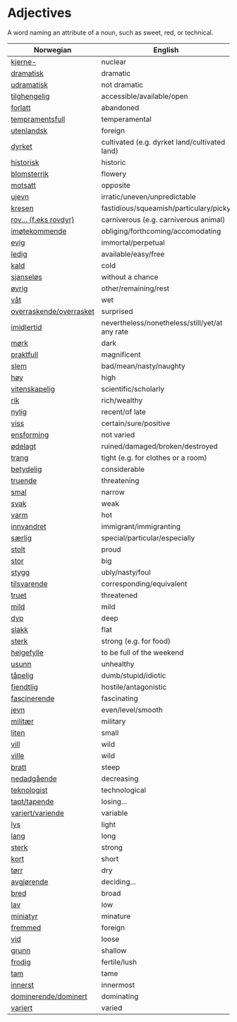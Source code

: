 # Adjectives

A word naming an attribute of a noun, such as sweet, red, or technical.

| Norwegian | English |
| --- | --- |
| [kjerne-](https://www.ordnett.no/search?language=no&phrase=kjerne-) | nuclear |
| [dramatisk](https://www.ordnett.no/search?language=no&phrase=dramatisk) | dramatic |
| [udramatisk](https://www.ordnett.no/search?language=no&phrase=udramatisk) | not dramatic |
| [tilghengelig](https://www.ordnett.no/search?language=no&phrase=tilghengelig) | accessible/available/open |
| [forlatt](https://www.ordnett.no/search?language=no&phrase=forlatt) | abandoned |
| [tempramentsfull](https://www.ordnett.no/search?language=no&phrase=tempramentsfull) | temperamental |
| [utenlandsk](https://www.ordnett.no/search?language=no&phrase=utenlandsk) | foreign |
| [dyrket](https://www.ordnett.no/search?language=no&phrase=dyrket) | cultivated (e.g. dyrket land/cultivated land) |
| [historisk](https://www.ordnett.no/search?language=no&phrase=historisk) | historic |
| [blomsterrik](https://www.ordnett.no/search?language=no&phrase=blomsterrik) | flowery |
| [motsatt](https://www.ordnett.no/search?language=no&phrase=motsatt) | opposite |
| [ujevn](https://www.ordnett.no/search?language=no&phrase=ujevn) | irratic/uneven/unpredictable |
| [kresen](https://www.ordnett.no/search?language=no&phrase=kresen) | fastidious/squeamish/particulary/picky |
| [rov... (f.eks rovdyr)](https://www.ordnett.no/search?language=no&phrase=rov...%20(f.eks%20rovdyr)) | carniverous (e.g. carniverous animal) |
| [imøtekommende](https://www.ordnett.no/search?language=no&phrase=imøtekommende) | obliging/forthcoming/accomodating |
| [evig](https://www.ordnett.no/search?language=no&phrase=evig) | immortal/perpetual |
| [ledig](https://www.ordnett.no/search?language=no&phrase=ledig) | available/easy/free |
| [kald](https://www.ordnett.no/search?language=no&phrase=kald) | cold |
| [sjanseløs](https://www.ordnett.no/search?language=no&phrase=sjanseløs) | without a chance |
| [øvrig](https://www.ordnett.no/search?language=no&phrase=øvrig) | other/remaining/rest |
| [våt](https://www.ordnett.no/search?language=no&phrase=våt) | wet |
| [overraskende/overrasket](https://www.ordnett.no/search?language=no&phrase=overraskende/overrasket) | surprised |
| [imidlertid](https://www.ordnett.no/search?language=no&phrase=imidlertid) | nevertheless/nonetheless/still/yet/at any rate |
| [mørk](https://www.ordnett.no/search?language=no&phrase=mørk) | dark |
| [praktfull](https://www.ordnett.no/search?language=no&phrase=praktfull) | magnificent |
| [slem](https://www.ordnett.no/search?language=no&phrase=slem) | bad/mean/nasty/naughty |
| [høy](https://www.ordnett.no/search?language=no&phrase=høy) | high |
| [vitenskapelig](https://www.ordnett.no/search?language=no&phrase=vitenskapelig) | scientific/scholarly |
| [rik](https://www.ordnett.no/search?language=no&phrase=rik) | rich/wealthy |
| [nylig](https://www.ordnett.no/search?language=no&phrase=nylig) | recent/of late |
| [viss](https://www.ordnett.no/search?language=no&phrase=viss) | certain/sure/positive |
| [ensforming](https://www.ordnett.no/search?language=no&phrase=ensforming) | not varied |
| [ødelagt](https://www.ordnett.no/search?language=no&phrase=ødelagt) | ruined/damaged/broken/destroyed |
| [trang](https://www.ordnett.no/search?language=no&phrase=trang) | tight (e.g. for clothes or a room) |
| [betydelig](https://www.ordnett.no/search?language=no&phrase=betydelig) | considerable |
| [truende](https://www.ordnett.no/search?language=no&phrase=truende) | threatening |
| [smal](https://www.ordnett.no/search?language=no&phrase=smal) | narrow |
| [svak](https://www.ordnett.no/search?language=no&phrase=svak) | weak |
| [varm](https://www.ordnett.no/search?language=no&phrase=varm) | hot |
| [innvandret](https://www.ordnett.no/search?language=no&phrase=innvandret) | immigrant/immigranting |
| [særlig](https://www.ordnett.no/search?language=no&phrase=særlig) | special/particular/especially |
| [stolt](https://www.ordnett.no/search?language=no&phrase=stolt) | proud |
| [stor](https://www.ordnett.no/search?language=no&phrase=stor) | big |
| [stygg](https://www.ordnett.no/search?language=no&phrase=stygg) | ubly/nasty/foul |
| [tilsvarende](https://www.ordnett.no/search?language=no&phrase=tilsvarende) | corresponding/equivalent |
| [truet](https://www.ordnett.no/search?language=no&phrase=truet) | threatened |
| [mild](https://www.ordnett.no/search?language=no&phrase=mild) | mild |
| [dyp](https://www.ordnett.no/search?language=no&phrase=dyp) | deep |
| [slakk](https://www.ordnett.no/search?language=no&phrase=slakk) | flat |
| [sterk](https://www.ordnett.no/search?language=no&phrase=sterk) | strong (e.g. for food) |
| [helgefylle](https://www.ordnett.no/search?language=no&phrase=helgefylle) | to be full of the weekend |
| [usunn](https://www.ordnett.no/search?language=no&phrase=usunn) | unhealthy |
| [tåpelig](https://www.ordnett.no/search?language=no&phrase=tåpelig) | dumb/stupid/idiotic |
| [fiendtlig](https://www.ordnett.no/search?language=no&phrase=fiendtlig) | hostile/antagonistic |
| [fascinerende](https://www.ordnett.no/search?language=no&phrase=fascinerende) | fascinating |
| [jevn](https://www.ordnett.no/search?language=no&phrase=jevn) | even/level/smooth |
| [militær](https://www.ordnett.no/search?language=no&phrase=militær) | military |
| [liten](https://www.ordnett.no/search?language=no&phrase=liten) | small |
| [vill](https://www.ordnett.no/search?language=no&phrase=vill) | wild |
| [ville](https://www.ordnett.no/search?language=no&phrase=ville) | wild |
| [bratt](https://www.ordnett.no/search?language=no&phrase=bratt) | steep |
| [nedadgående](https://www.ordnett.no/search?language=no&phrase=nedadgående) | decreasing |
| [teknologist](https://www.ordnett.no/search?language=no&phrase=teknologist) | technological |
| [tapt/tapende](https://www.ordnett.no/search?language=no&phrase=tapt/tapende) | losing... |
| [variert/variende](https://www.ordnett.no/search?language=no&phrase=variert/variende) | variable |
| [lys](https://www.ordnett.no/search?language=no&phrase=lys) | light |
| [lang](https://www.ordnett.no/search?language=no&phrase=lang) | long |
| [sterk](https://www.ordnett.no/search?language=no&phrase=sterk) | strong |
| [kort](https://www.ordnett.no/search?language=no&phrase=kort) | short |
| [tørr](https://www.ordnett.no/search?language=no&phrase=tørr) | dry |
| [avgjørende](https://www.ordnett.no/search?language=no&phrase=avgjørende) | deciding... |
| [bred](https://www.ordnett.no/search?language=no&phrase=bred) | broad |
| [lav](https://www.ordnett.no/search?language=no&phrase=lav) | low |
| [miniatyr](https://www.ordnett.no/search?language=no&phrase=miniatyr) | minature |
| [fremmed](https://www.ordnett.no/search?language=no&phrase=fremmed) | foreign |
| [vid](https://www.ordnett.no/search?language=no&phrase=vid) | loose |
| [grunn](https://www.ordnett.no/search?language=no&phrase=grunn) | shallow |
| [frodig](https://www.ordnett.no/search?language=no&phrase=frodig) | fertile/lush |
| [tam](https://www.ordnett.no/search?language=no&phrase=tam) | tame |
| [innerst](https://www.ordnett.no/search?language=no&phrase=innerst) | innermost |
| [dominerende/dominert](https://www.ordnett.no/search?language=no&phrase=dominerende/dominert) | dominating |
| [variert](https://www.ordnett.no/search?language=no&phrase=variert) | varied |

